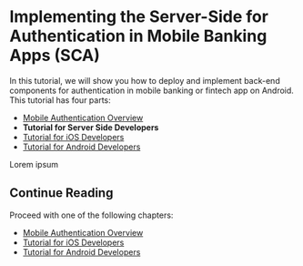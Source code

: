 # Implementing the Server-Side for Authentication in Mobile Banking Apps (SCA)

<!-- AUTHOR joshis_tweets 2020-05-04T00:00:00Z -->

In this tutorial, we will show you how to deploy and implement back-end components for authentication in mobile banking or fintech app on Android. This tutorial has four parts:

- [Mobile Authentication Overview](./)
- **Tutorial for Server Side Developers**
- [Tutorial for iOS Developers](./iOS-Tutorial)
- [Tutorial for Android Developers](./Android-Tutorial)

Lorem ipsum

## Continue Reading

Proceed with one of the following chapters:

- [Mobile Authentication Overview](./)
- [Tutorial for iOS Developers](./iOS-Tutorial)
- [Tutorial for Android Developers](./Android-Tutorial)
